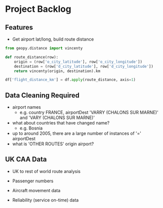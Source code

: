 # Project Backlog

## Features

- Get airport lat/long, build route distance

```python
from geopy.distance import vincenty

def route_distance(row):
    origin = (row['o_city_latitude'], row['o_city_longitude'])
    destination = (row['d_city_latitude'], row['d_city_longitude'])
    return vincenty(origin, destination).km

df['flight_distance_km'] = df.apply(route_distance, axis=1)
```

## Data Cleaning Required

- airport names
    - e.g. country FRANCE, airportDest 'VARRY (CHALONS SUR MARNE)' and 'VARY (CHALONS SUR MARNE)'
- what about countries that have changed name?
    - e.g. Bosnia
- up to around 2005, there are a large number of instances of '=' airportDest
- what is 'OTHER ROUTES' origin airport?


## UK CAA Data

- UK to rest of world route analysis

- Passenger numbers

- Aircraft movement data

- Reliability (service on-time) data
